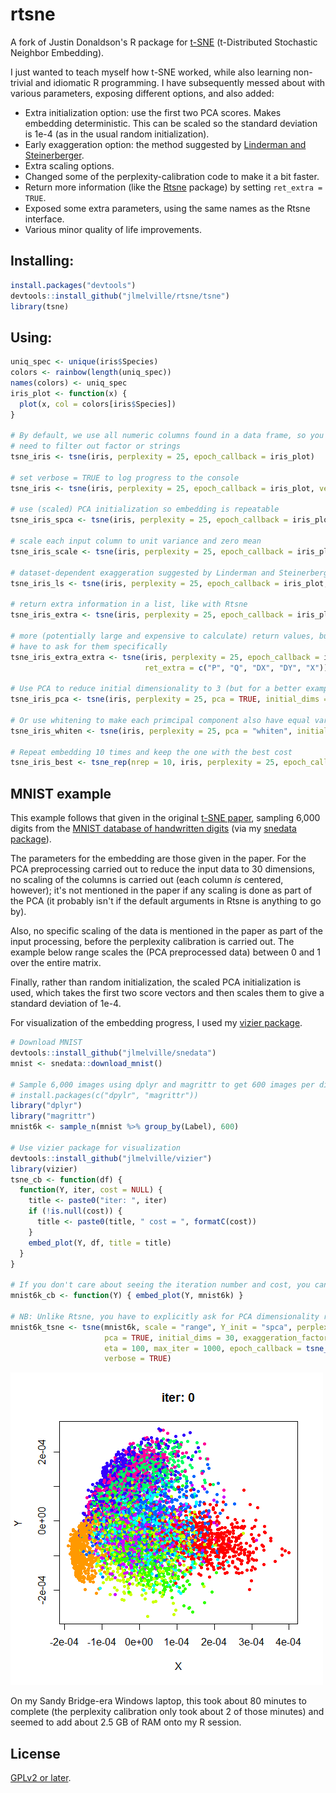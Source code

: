 # rtsne

A fork of Justin Donaldson's R package for [t-SNE](https://lvdmaaten.github.io/tsne/) 
(t-Distributed Stochastic Neighbor Embedding).

I just wanted to teach myself how t-SNE worked, while also learning non-trivial 
and idiomatic R programming. I have subsequently messed about with various
parameters, exposing different options, and also added:

* Extra initialization option: use the first two PCA scores. Makes embedding deterministic. 
This can be scaled so the standard deviation is 1e-4 (as in the usual random initialization).
* Early exaggeration option: the method suggested by [Linderman and Steinerberger](https://arxiv.org/abs/1706.02582).
* Extra scaling options.
* Changed some of the perplexity-calibration code to make it a bit faster.
* Return more information (like the [Rtsne](https://cran.r-project.org/package=Rtsne) package)
 by setting `ret_extra = TRUE`.
* Exposed some extra parameters, using the same names as the Rtsne interface.
* Various minor quality of life improvements.

## Installing:

```R
install.packages("devtools")
devtools::install_github("jlmelville/rtsne/tsne")
library(tsne)
```

## Using:

```R
uniq_spec <- unique(iris$Species)
colors <- rainbow(length(uniq_spec))
names(colors) <- uniq_spec
iris_plot <- function(x) {
  plot(x, col = colors[iris$Species])
}

# By default, we use all numeric columns found in a data frame, so you don't
# need to filter out factor or strings
tsne_iris <- tsne(iris, perplexity = 25, epoch_callback = iris_plot)

# set verbose = TRUE to log progress to the console
tsne_iris <- tsne(iris, perplexity = 25, epoch_callback = iris_plot, verbose = TRUE)

# use (scaled) PCA initialization so embedding is repeatable
tsne_iris_spca <- tsne(iris, perplexity = 25, epoch_callback = iris_plot, Y_init = "spca")

# scale each input column to unit variance and zero mean
tsne_iris_scale <- tsne(iris, perplexity = 25, epoch_callback = iris_plot, scale = TRUE, Y_init = "spca")

# dataset-dependent exaggeration suggested by Linderman and Steinerberger
tsne_iris_ls <- tsne(iris, perplexity = 25, epoch_callback = iris_plot, exaggeration_factor = "ls")

# return extra information in a list, like with Rtsne
tsne_iris_extra <- tsne(iris, perplexity = 25, epoch_callback = iris_plot, ret_extra = TRUE)

# more (potentially large and expensive to calculate) return values, but you 
# have to ask for them specifically
tsne_iris_extra_extra <- tsne(iris, perplexity = 25, epoch_callback = iris_plot, 
                              ret_extra = c("P", "Q", "DX", "DY", "X"))

# Use PCA to reduce initial dimensionality to 3 (but for a better example, see MNIST section below)
tsne_iris_pca <- tsne(iris, perplexity = 25, pca = TRUE, initial_dims = 3)

# Or use whitening to make each primcipal component also have equal variance
tsne_iris_whiten <- tsne(iris, perplexity = 25, pca = "whiten", initial_dims = 3)

# Repeat embedding 10 times and keep the one with the best cost
tsne_iris_best <- tsne_rep(nrep = 10, iris, perplexity = 25, epoch_callback = iris_plot, ret_extra = TRUE)
```

## MNIST example

This example follows that given in the original [t-SNE paper](http://jmlr.org/papers/v9/vandermaaten08a.html), 
sampling 6,000 digits from the [MNIST database of handwritten digits](http://yann.lecun.com/exdb/mnist/)
(via my [snedata package](https://github.com/jlmelville/snedata)).

The parameters for the embedding are those given in the paper. For the PCA
preprocessing carried out to reduce the input data to 30 dimensions, no 
scaling of the columns is carried out (each column *is* centered, however);
it's not mentioned in the paper if any scaling is done as part of the PCA (it
probably isn't if the default arguments in Rtsne is anything to go by).

Also, no specific scaling of the data is mentioned in the paper as part of the
input processing, before the perplexity calibration is carried out. The example
below range scales the (PCA preprocessed data) between 0 and 1 over the entire
matrix.

Finally, rather than random initialization, the scaled PCA initialization is 
used, which takes the first two score vectors and then scales them to give a
standard deviation of 1e-4.

For visualization of the embedding progress, I used my 
[vizier package](https://github.com/jlmelville/vizier).

```R
# Download MNIST
devtools::install_github("jlmelville/snedata")
mnist <- snedata::download_mnist()

# Sample 6,000 images using dplyr and magrittr to get 600 images per digit
# install.packages(c("dpylr", "magrittr"))
library("dplyr")
library("magrittr")
mnist6k <- sample_n(mnist %>% group_by(Label), 600)

# Use vizier package for visualization
devtools::install_github("jlmelville/vizier")
library(vizier)
tsne_cb <- function(df) {
  function(Y, iter, cost = NULL) {
    title <- paste0("iter: ", iter)
    if (!is.null(cost)) {
      title <- paste0(title, " cost = ", formatC(cost))
    }
    embed_plot(Y, df, title = title)
  }
}

# If you don't care about seeing the iteration number and cost, you can just use:
mnist6k_cb <- function(Y) { embed_plot(Y, mnist6k) }

# NB: Unlike Rtsne, you have to explicitly ask for PCA dimensionality reduction
mnist6k_tsne <- tsne(mnist6k, scale = "range", Y_init = "spca", perplexity = 40, 
                     pca = TRUE, initial_dims = 30, exaggeration_factor = 4, stop_lying_iter = 100, 
                     eta = 100, max_iter = 1000, epoch_callback = tsne_cb(mnist6k), ret_extra = TRUE, 
                     verbose = TRUE)
```

![Animated GIF of 6000 digits from MNIST optimized by t-SNE](img/mnist6k.gif)

On my Sandy Bridge-era Windows laptop, this took about 80 minutes to complete 
(the perplexity  calibration only took about 2 of those minutes) and seemed to 
add about 2.5 GB of RAM onto my R session.

## License

[GPLv2 or later](https://www.gnu.org/licenses/gpl-2.0.txt).
